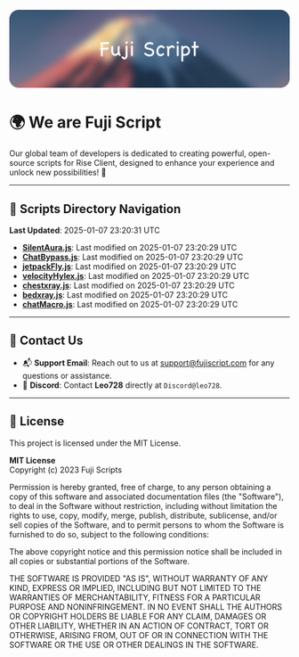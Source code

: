 ![Banner](.github/b.webp)

# 🌍 **We are Fuji Script**

Our global team of developers is dedicated to creating powerful, open-source scripts for Rise Client, designed to enhance your experience and unlock new possibilities! 🌟

---
<!-- SCRIPTS_NAVIGATION_START -->
## 📂 **Scripts Directory Navigation**

**Last Updated**: 2025-01-07 23:20:31 UTC

- **[SilentAura.js](scripts/SilentAura.js)**: Last modified on 2025-01-07 23:20:29 UTC
- **[ChatBypass.js](scripts/ChatBypass.js)**: Last modified on 2025-01-07 23:20:29 UTC
- **[jetpackFly.js](scripts/jetpackFly.js)**: Last modified on 2025-01-07 23:20:29 UTC
- **[velocityHylex.js](scripts/velocityHylex.js)**: Last modified on 2025-01-07 23:20:29 UTC
- **[chestxray.js](scripts/chestxray.js)**: Last modified on 2025-01-07 23:20:29 UTC
- **[bedxray.js](scripts/bedxray.js)**: Last modified on 2025-01-07 23:20:29 UTC
- **[chatMacro.js](scripts/chatMacro.js)**: Last modified on 2025-01-07 23:20:29 UTC

<!-- SCRIPTS_NAVIGATION_END -->

---

## 💬 **Contact Us**  
- 📬 **Support Email**: Reach out to us at [support@fujiscript.com](mailto:support@fujiscript.com) for any questions or assistance.  
- 💬 **Discord**: Contact **Leo728** directly at `Discord@leo728`.

---

## 📜 **License**

This project is licensed under the MIT License.  

**MIT License**  
Copyright (c) 2023 Fuji Scripts  

Permission is hereby granted, free of charge, to any person obtaining a copy of this software and associated documentation files (the "Software"), to deal in the Software without restriction, including without limitation the rights to use, copy, modify, merge, publish, distribute, sublicense, and/or sell copies of the Software, and to permit persons to whom the Software is furnished to do so, subject to the following conditions:  

The above copyright notice and this permission notice shall be included in all copies or substantial portions of the Software.  

THE SOFTWARE IS PROVIDED "AS IS", WITHOUT WARRANTY OF ANY KIND, EXPRESS OR IMPLIED, INCLUDING BUT NOT LIMITED TO THE WARRANTIES OF MERCHANTABILITY, FITNESS FOR A PARTICULAR PURPOSE AND NONINFRINGEMENT. IN NO EVENT SHALL THE AUTHORS OR COPYRIGHT HOLDERS BE LIABLE FOR ANY CLAIM, DAMAGES OR OTHER LIABILITY, WHETHER IN AN ACTION OF CONTRACT, TORT OR OTHERWISE, ARISING FROM, OUT OF OR IN CONNECTION WITH THE SOFTWARE OR THE USE OR OTHER DEALINGS IN THE SOFTWARE.  
